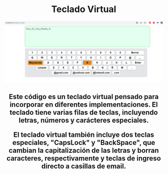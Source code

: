 <h1 align="center">Teclado Virtual</h1>

<p align="center">
  <img src="imagen1.png" alt="Captura de Pantalla">
</p>

<h2 align="center">
Este código es un teclado virtual pensado para incorporar en diferentes implementaciones. El teclado tiene varias filas de teclas, incluyendo letras, números y carácteres especiales.

El teclado virtual también incluye dos teclas especiales, "CapsLock" y "BackSpace", que cambian la capitalización de las letras y borran caracteres, respectivamente y teclas de ingreso directo a casillas de email.
</h2>
